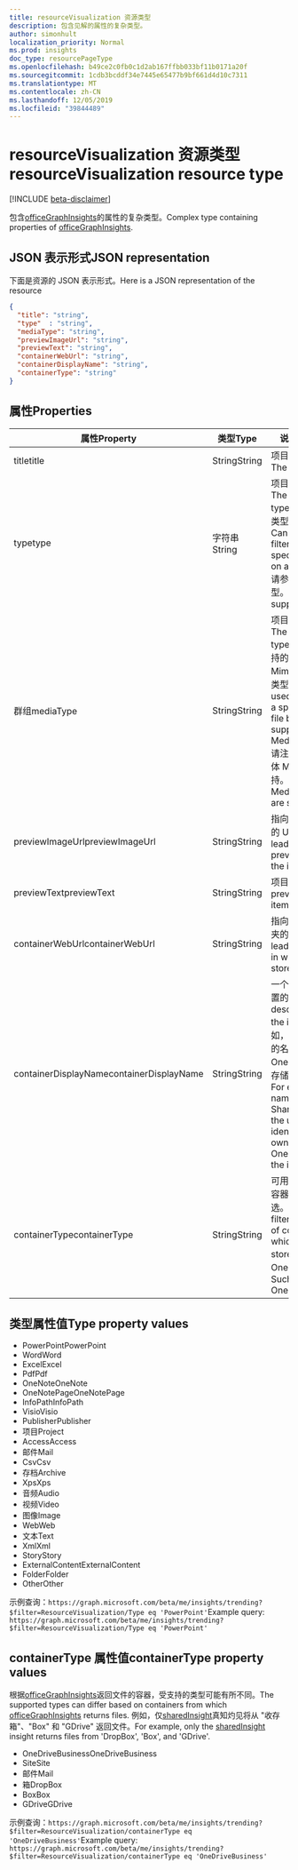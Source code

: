 ```yaml
---
title: resourceVisualization 资源类型
description: 包含见解的属性的复杂类型。
author: simonhult
localization_priority: Normal
ms.prod: insights
doc_type: resourcePageType
ms.openlocfilehash: b49ce2c0fb0c1d2ab167ffbb033bf11b0171a20f
ms.sourcegitcommit: 1cdb3bcddf34e7445e65477b9bf661d4d10c7311
ms.translationtype: MT
ms.contentlocale: zh-CN
ms.lasthandoff: 12/05/2019
ms.locfileid: "39844489"
---
```

# <a name="resourcevisualization-resource-type"></a><span data-ttu-id="ca414-103">resourceVisualization 资源类型</span><span class="sxs-lookup"><span data-stu-id="ca414-103">resourceVisualization resource type</span></span>

[!INCLUDE [beta-disclaimer](../../includes/beta-disclaimer.md)]

<span data-ttu-id="ca414-104">包含[officeGraphInsights](officegraphinsights.md)的属性的复杂类型。</span><span class="sxs-lookup"><span data-stu-id="ca414-104">Complex type containing properties of [officeGraphInsights](officegraphinsights.md).</span></span>

## <a name="json-representation"></a><span data-ttu-id="ca414-105">JSON 表示形式</span><span class="sxs-lookup"><span data-stu-id="ca414-105">JSON representation</span></span>

<span data-ttu-id="ca414-106">下面是资源的 JSON 表示形式。</span><span class="sxs-lookup"><span data-stu-id="ca414-106">Here is a JSON representation of the resource</span></span>

<!-- {
  "blockType": "resource",
  "optionalProperties": [
  ],  
  "@odata.type": "microsoft.graph.resourceVisualization"
}-->
```json
{
  "title": "string",
  "type"  : "string",
  "mediaType": "string",
  "previewImageUrl": "string",
  "previewText": "string",
  "containerWebUrl": "string",
  "containerDisplayName": "string",
  "containerType": "string"
}
```

## <a name="properties"></a><span data-ttu-id="ca414-107">属性</span><span class="sxs-lookup"><span data-stu-id="ca414-107">Properties</span></span>

| <span data-ttu-id="ca414-108">属性</span><span class="sxs-lookup"><span data-stu-id="ca414-108">Property</span></span>              | <span data-ttu-id="ca414-109">类型</span><span class="sxs-lookup"><span data-stu-id="ca414-109">Type</span></span>          | <span data-ttu-id="ca414-110">说明</span><span class="sxs-lookup"><span data-stu-id="ca414-110">Description</span></span>  |
| -------------         |---------------| -------------|
| <span data-ttu-id="ca414-111">title</span><span class="sxs-lookup"><span data-stu-id="ca414-111">title</span></span>                 | <span data-ttu-id="ca414-112">String</span><span class="sxs-lookup"><span data-stu-id="ca414-112">String</span></span>        | <span data-ttu-id="ca414-113">项目的标题文本。</span><span class="sxs-lookup"><span data-stu-id="ca414-113">The item's title text.</span></span>               |
| <span data-ttu-id="ca414-114">type</span><span class="sxs-lookup"><span data-stu-id="ca414-114">type</span></span>              | <span data-ttu-id="ca414-115">字符串</span><span class="sxs-lookup"><span data-stu-id="ca414-115">String</span></span>        | <span data-ttu-id="ca414-116">项目的媒体类型。</span><span class="sxs-lookup"><span data-stu-id="ca414-116">The item's media type.</span></span> <span data-ttu-id="ca414-117">可用于根据特定类型筛选特定文件。</span><span class="sxs-lookup"><span data-stu-id="ca414-117">Can be used for filtering for a specific file based on a specific type.</span></span> <span data-ttu-id="ca414-118">请参阅以下支持的类型。</span><span class="sxs-lookup"><span data-stu-id="ca414-118">See below for supported types.</span></span> |
| <span data-ttu-id="ca414-119">群组</span><span class="sxs-lookup"><span data-stu-id="ca414-119">mediaType</span></span>             | <span data-ttu-id="ca414-120">String</span><span class="sxs-lookup"><span data-stu-id="ca414-120">String</span></span>        | <span data-ttu-id="ca414-121">项目的媒体类型。</span><span class="sxs-lookup"><span data-stu-id="ca414-121">The item's media type.</span></span> <span data-ttu-id="ca414-122">可用于根据受支持的 IANA 媒体 Mime 类型筛选特定类型的文件。</span><span class="sxs-lookup"><span data-stu-id="ca414-122">Can be used for filtering for a specific type of file based on supported IANA Media Mime Types.</span></span> <span data-ttu-id="ca414-123">请注意，并非所有媒体 Mime 类型都受支持。</span><span class="sxs-lookup"><span data-stu-id="ca414-123">Note that not all Media Mime Types are supported.</span></span> |
| <span data-ttu-id="ca414-124">previewImageUrl</span><span class="sxs-lookup"><span data-stu-id="ca414-124">previewImageUrl</span></span>       | <span data-ttu-id="ca414-125">String</span><span class="sxs-lookup"><span data-stu-id="ca414-125">String</span></span>        | <span data-ttu-id="ca414-126">指向项目的预览图像的 URL。</span><span class="sxs-lookup"><span data-stu-id="ca414-126">A URL leading to the preview image for the item.</span></span> |
| <span data-ttu-id="ca414-127">previewText</span><span class="sxs-lookup"><span data-stu-id="ca414-127">previewText</span></span>           | <span data-ttu-id="ca414-128">String</span><span class="sxs-lookup"><span data-stu-id="ca414-128">String</span></span>        | <span data-ttu-id="ca414-129">项目的预览文本。</span><span class="sxs-lookup"><span data-stu-id="ca414-129">A preview text for the item.</span></span> |
| <span data-ttu-id="ca414-130">containerWebUrl</span><span class="sxs-lookup"><span data-stu-id="ca414-130">containerWebUrl</span></span>       | <span data-ttu-id="ca414-131">String</span><span class="sxs-lookup"><span data-stu-id="ca414-131">String</span></span>        | <span data-ttu-id="ca414-132">指向存储项目的文件夹的路径。</span><span class="sxs-lookup"><span data-stu-id="ca414-132">A path leading to the folder in which the item is stored.</span></span> |
| <span data-ttu-id="ca414-133">containerDisplayName</span><span class="sxs-lookup"><span data-stu-id="ca414-133">containerDisplayName</span></span>  | <span data-ttu-id="ca414-134">String</span><span class="sxs-lookup"><span data-stu-id="ca414-134">String</span></span>        | <span data-ttu-id="ca414-135">一个描述项目存储位置的字符串。</span><span class="sxs-lookup"><span data-stu-id="ca414-135">A string describing where the item is stored.</span></span> <span data-ttu-id="ca414-136">例如，SharePoint 网站的名称或标识 OneDrive 的所有者存储项目的用户名。</span><span class="sxs-lookup"><span data-stu-id="ca414-136">For example, the name of a SharePoint site or the user name identifying the owner of the OneDrive storing the item.</span></span>  |
| <span data-ttu-id="ca414-137">containerType</span><span class="sxs-lookup"><span data-stu-id="ca414-137">containerType</span></span>         | <span data-ttu-id="ca414-138">String</span><span class="sxs-lookup"><span data-stu-id="ca414-138">String</span></span> | <span data-ttu-id="ca414-139">可用于按存储文件的容器的类型进行筛选。</span><span class="sxs-lookup"><span data-stu-id="ca414-139">Can be used for filtering by the type of container in which the file is stored.</span></span> <span data-ttu-id="ca414-140">如 Site 或 OneDriveBusiness。</span><span class="sxs-lookup"><span data-stu-id="ca414-140">Such as Site or OneDriveBusiness.</span></span>       |

## <a name="type-property-values"></a><span data-ttu-id="ca414-141">类型属性值</span><span class="sxs-lookup"><span data-stu-id="ca414-141">Type property values</span></span>
-   <span data-ttu-id="ca414-142">PowerPoint</span><span class="sxs-lookup"><span data-stu-id="ca414-142">PowerPoint</span></span>
-   <span data-ttu-id="ca414-143">Word</span><span class="sxs-lookup"><span data-stu-id="ca414-143">Word</span></span>
-   <span data-ttu-id="ca414-144">Excel</span><span class="sxs-lookup"><span data-stu-id="ca414-144">Excel</span></span>
-   <span data-ttu-id="ca414-145">Pdf</span><span class="sxs-lookup"><span data-stu-id="ca414-145">Pdf</span></span>
-   <span data-ttu-id="ca414-146">OneNote</span><span class="sxs-lookup"><span data-stu-id="ca414-146">OneNote</span></span>
-   <span data-ttu-id="ca414-147">OneNotePage</span><span class="sxs-lookup"><span data-stu-id="ca414-147">OneNotePage</span></span>
-   <span data-ttu-id="ca414-148">InfoPath</span><span class="sxs-lookup"><span data-stu-id="ca414-148">InfoPath</span></span>
-   <span data-ttu-id="ca414-149">Visio</span><span class="sxs-lookup"><span data-stu-id="ca414-149">Visio</span></span>
-   <span data-ttu-id="ca414-150">Publisher</span><span class="sxs-lookup"><span data-stu-id="ca414-150">Publisher</span></span>
-   <span data-ttu-id="ca414-151">项目</span><span class="sxs-lookup"><span data-stu-id="ca414-151">Project</span></span>
-   <span data-ttu-id="ca414-152">Access</span><span class="sxs-lookup"><span data-stu-id="ca414-152">Access</span></span>
-   <span data-ttu-id="ca414-153">邮件</span><span class="sxs-lookup"><span data-stu-id="ca414-153">Mail</span></span>
-   <span data-ttu-id="ca414-154">Csv</span><span class="sxs-lookup"><span data-stu-id="ca414-154">Csv</span></span>
-   <span data-ttu-id="ca414-155">存档</span><span class="sxs-lookup"><span data-stu-id="ca414-155">Archive</span></span>
-   <span data-ttu-id="ca414-156">Xps</span><span class="sxs-lookup"><span data-stu-id="ca414-156">Xps</span></span>
-   <span data-ttu-id="ca414-157">音频</span><span class="sxs-lookup"><span data-stu-id="ca414-157">Audio</span></span>
-   <span data-ttu-id="ca414-158">视频</span><span class="sxs-lookup"><span data-stu-id="ca414-158">Video</span></span>
-   <span data-ttu-id="ca414-159">图像</span><span class="sxs-lookup"><span data-stu-id="ca414-159">Image</span></span>
-   <span data-ttu-id="ca414-160">Web</span><span class="sxs-lookup"><span data-stu-id="ca414-160">Web</span></span>
-   <span data-ttu-id="ca414-161">文本</span><span class="sxs-lookup"><span data-stu-id="ca414-161">Text</span></span>
-   <span data-ttu-id="ca414-162">Xml</span><span class="sxs-lookup"><span data-stu-id="ca414-162">Xml</span></span>
-   <span data-ttu-id="ca414-163">Story</span><span class="sxs-lookup"><span data-stu-id="ca414-163">Story</span></span>
-   <span data-ttu-id="ca414-164">ExternalContent</span><span class="sxs-lookup"><span data-stu-id="ca414-164">ExternalContent</span></span>
-   <span data-ttu-id="ca414-165">Folder</span><span class="sxs-lookup"><span data-stu-id="ca414-165">Folder</span></span>
-   <span data-ttu-id="ca414-166">Other</span><span class="sxs-lookup"><span data-stu-id="ca414-166">Other</span></span>

<span data-ttu-id="ca414-167">示例查询：`https://graph.microsoft.com/beta/me/insights/trending?$filter=ResourceVisualization/Type eq 'PowerPoint'`</span><span class="sxs-lookup"><span data-stu-id="ca414-167">Example query: `https://graph.microsoft.com/beta/me/insights/trending?$filter=ResourceVisualization/Type eq 'PowerPoint'`</span></span>

## <a name="containertype-property-values"></a><span data-ttu-id="ca414-168">containerType 属性值</span><span class="sxs-lookup"><span data-stu-id="ca414-168">containerType property values</span></span>
<span data-ttu-id="ca414-169">根据[officeGraphInsights](officegraphinsights.md)返回文件的容器，受支持的类型可能有所不同。</span><span class="sxs-lookup"><span data-stu-id="ca414-169">The supported types can differ based on containers from which [officeGraphInsights](officegraphinsights.md) returns files.</span></span> <span data-ttu-id="ca414-170">例如，仅[sharedInsight](insights-shared.md)真知灼见将从 "收存箱"、"Box" 和 "GDrive" 返回文件。</span><span class="sxs-lookup"><span data-stu-id="ca414-170">For example, only the [sharedInsight](insights-shared.md) insight returns files from 'DropBox', 'Box', and 'GDrive'.</span></span>

-   <span data-ttu-id="ca414-171">OneDriveBusiness</span><span class="sxs-lookup"><span data-stu-id="ca414-171">OneDriveBusiness</span></span>
-   <span data-ttu-id="ca414-172">Site</span><span class="sxs-lookup"><span data-stu-id="ca414-172">Site</span></span>
-   <span data-ttu-id="ca414-173">邮件</span><span class="sxs-lookup"><span data-stu-id="ca414-173">Mail</span></span>
-   <span data-ttu-id="ca414-174">箱</span><span class="sxs-lookup"><span data-stu-id="ca414-174">DropBox</span></span>
-   <span data-ttu-id="ca414-175">Box</span><span class="sxs-lookup"><span data-stu-id="ca414-175">Box</span></span>
-   <span data-ttu-id="ca414-176">GDrive</span><span class="sxs-lookup"><span data-stu-id="ca414-176">GDrive</span></span>

<span data-ttu-id="ca414-177">示例查询：`https://graph.microsoft.com/beta/me/insights/trending?$filter=ResourceVisualization/containerType eq 'OneDriveBusiness'`</span><span class="sxs-lookup"><span data-stu-id="ca414-177">Example query: `https://graph.microsoft.com/beta/me/insights/trending?$filter=ResourceVisualization/containerType eq 'OneDriveBusiness'`</span></span>
